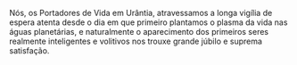﻿Nós, os Portadores de Vida em Urântia, atravessamos a longa vigília de espera atenta desde o dia em que primeiro plantamos o plasma da vida nas águas planetárias, e naturalmente o aparecimento dos primeiros seres realmente inteligentes e volitivos nos trouxe grande júbilo e suprema satisfação. 